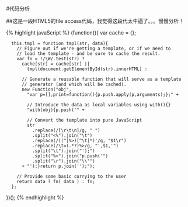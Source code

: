 #代码分析

##这是一段HTML5的file access代码，我觉得这段代太牛逼了。。。慢慢分析！

{% highlight javaScript %}
(function(){
      var cache = {};

      this.tmpl = function tmpl(str, data){
        // Figure out if we're getting a template, or if we need to
        // load the template - and be sure to cache the result.
        var fn = !/\W/.test(str) ?
          cache[str] = cache[str] ||
            tmpl(document.getElementById(str).innerHTML) :

          // Generate a reusable function that will serve as a template
          // generator (and which will be cached).
          new Function("obj",
            "var p=[],print=function(){p.push.apply(p,arguments);};" +

            // Introduce the data as local variables using with(){}
            "with(obj){p.push('" +

            // Convert the template into pure JavaScript
            str
              .replace(/[\r\t\n]/g, " ")
              .split("<%").join("\t")
              .replace(/((^|%>)[^\t]*)'/g, "$1\r")
              .replace(/\t=(.*?)%>/g, "',$1,'")
              .split("\t").join("');")
              .split("%>").join("p.push('")
              .split("\r").join("\\'")
          + "');}return p.join('');");

        // Provide some basic currying to the user
        return data ? fn( data ) : fn;
      };
})();
{% endhighlight %}